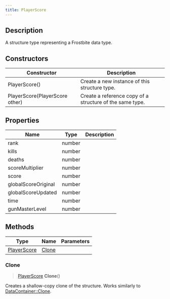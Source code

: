 ```yaml
---
title: PlayerScore
---
```

## Description

A structure type representing a Frostbite data type.

## Constructors

| Constructor                    | Description                                              |
| ------------------------------ | -------------------------------------------------------- |
| PlayerScore()                  | Create a new instance of this structure type.            |
| PlayerScore(PlayerScore other) | Create a reference copy of a structure of the same type. |

## Properties

| Name                | Type   | Description |
| ------------------- | ------ | ----------- |
| rank                | number |             |
| kills               | number |             |
| deaths              | number |             |
| scoreMultiplier     | number |             |
| score               | number |             |
| globalScoreOriginal | number |             |
| globalScoreUpdated  | number |             |
| time                | number |             |
| gunMasterLevel      | number |             |

## Methods

| Type                       | Name            | Parameters |
| -------------------------- | --------------- | ---------- |
| [PlayerScore](/vext/ref/fb/playerscore/) | [Clone](#clone) |            |

### Clone

> [PlayerScore](/vext/ref/fb/playerscore/) **Clone**()

Creates a shallow-copy clone of the structure. Works similarly to [DataContainer::Clone](/vext/ref/shared/class/datacontainer#clone).
